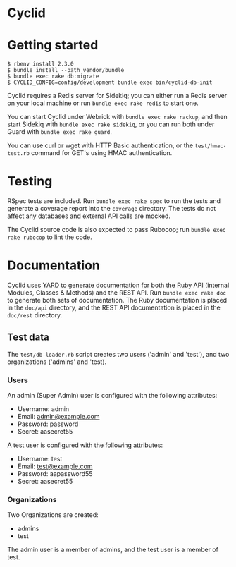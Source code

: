 Cyclid
======

# Getting started
```
$ rbenv install 2.3.0
$ bundle install --path vendor/bundle
$ bundle exec rake db:migrate
$ CYCLID_CONFIG=config/development bundle exec bin/cyclid-db-init
```
Cyclid requires a Redis server for Sidekiq; you can either run a Redis server on your local machine or run `bundle exec rake redis` to start one.

You can start Cyclid under Webrick with `bundle exec rake rackup`, and then start Sidekiq with `bundle exec rake sidekiq`, or you can run both under Guard with `bundle exec rake guard`.

You can use curl or wget with HTTP Basic authentication, or the `test/hmac-test.rb` command for GET's using HMAC authentication.

# Testing

RSpec tests are included. Run `bundle exec rake spec` to run the tests and generate a coverage report into the `coverage` directory. The tests do not affect any databases and external API calls are mocked.

The Cyclid source code is also expected to pass Rubocop; run `bundle exec rake rubocop` to lint the code.

# Documentation

Cyclid uses YARD to generate documentation for both the Ruby API (internal Modules, Classes & Methods) and the REST API. Run `bundle exec rake doc` to generate both sets of documentation. The Ruby documentation is placed in the `doc/api` directory, and the REST API documentation is placed in the `doc/rest` directory.

## Test data

The `test/db-loader.rb` script creates two users ('admin' and 'test'), and two organizations ('admins' and 'test).

### Users

An admin (Super Admin) user is configured with the following attributes:

* Username: admin
* Email: admin@example.com
* Password: password
* Secret: aasecret55

A test user is configured with the following attributes:

* Username: test
* Email: test@example.com
* Password: aapassword55
* Secret: aasecret55

### Organizations

Two Organizations are created:

* admins
* test

The admin user is a member of admins, and the test user is a member of test.
